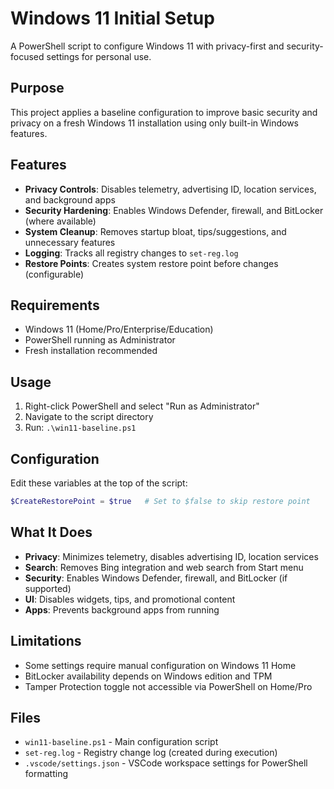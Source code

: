 # Windows 11 Initial Setup

A PowerShell script to configure Windows 11 with privacy-first and security-focused settings for personal use.

## Purpose

This project applies a baseline configuration to improve basic security and privacy on a fresh Windows 11 installation using only built-in Windows features.

## Features

- **Privacy Controls**: Disables telemetry, advertising ID, location services, and background apps
- **Security Hardening**: Enables Windows Defender, firewall, and BitLocker (where available)
- **System Cleanup**: Removes startup bloat, tips/suggestions, and unnecessary features
- **Logging**: Tracks all registry changes to `set-reg.log`
- **Restore Points**: Creates system restore point before changes (configurable)

## Requirements

- Windows 11 (Home/Pro/Enterprise/Education)
- PowerShell running as Administrator
- Fresh installation recommended

## Usage

1. Right-click PowerShell and select "Run as Administrator"
2. Navigate to the script directory
3. Run: `.\win11-baseline.ps1`

## Configuration

Edit these variables at the top of the script:

```powershell
$CreateRestorePoint = $true   # Set to $false to skip restore point
```

## What It Does

- **Privacy**: Minimizes telemetry, disables advertising ID, location services
- **Search**: Removes Bing integration and web search from Start menu
- **Security**: Enables Windows Defender, firewall, and BitLocker (if supported)
- **UI**: Disables widgets, tips, and promotional content
- **Apps**: Prevents background apps from running

## Limitations

- Some settings require manual configuration on Windows 11 Home
- BitLocker availability depends on Windows edition and TPM
- Tamper Protection toggle not accessible via PowerShell on Home/Pro

## Files

- `win11-baseline.ps1` - Main configuration script
- `set-reg.log` - Registry change log (created during execution)
- `.vscode/settings.json` - VSCode workspace settings for PowerShell formatting